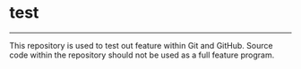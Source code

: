 # test
---
This repository is used to test out feature within Git and GitHub.
Source code within the repository should not be used as a full feature
program.

